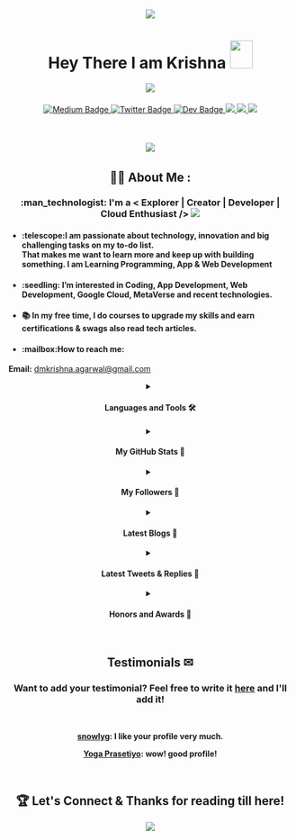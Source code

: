 <div align="center">
<img src = "https://raw.githubusercontent.com/MrKrishnaAgarwal/MrKrishnaAgarwal/d30b296b0cf239ad535e017ef5e43ff4d5d26485/gitartwork.svg"
  
<div id="header" align="center">  
  <h1>
  Hey There I am Krishna
  <img src=https://media0.giphy.com/media/w1OBpBd7kJqHrJnJ13/giphy.gif?cid=ecf05e4764u2rz802v8hbkh1rm0mh764ox5vibuhem67l7jn&rid=giphy.gif&ct=s" height="50px" width="40px"/>
</h1>

<div id="header" align="center">
  <img src="https://github.com/TheDudeThatCode/TheDudeThatCode/blob/master/Assets/Developer.gif" width="200"/>
</div> <br>

<div id="header" align="center">
  <div id="badges">
 
        
  <a href="https://krishna-agarwal.medium.com">
<img src="https://img.shields.io/badge/Medium-black?style=for-the-badge&logo=medium&logoColor=white" alt="Medium Badge"/>

  <a href="https://twitter.com/intent/follow?&screen_name=DMKrishnaA">
    <img src="https://img.shields.io/badge/twitter-%231DA1F2.svg?&style=for-the-badge&logo=twitter&logoColor=white" alt="Twitter Badge"/>
        
  <a href="https://dev.to/krishnaagarwal">
<img src="https://img.shields.io/badge/dev.to-0A0A0A?style=for-the-badge&logo=devdotto&logoColor=white" alt="Dev Badge"/>

  <a href = "mailto:dmkrishna.agarwal@gmail.com">
    <img src = "https://img.shields.io/badge/Gmail-D14836?style=for-the-badge&logo=gmail&logoColor=white"></img>                                                                                                                     
  <a href = "https://discordapp.com/users/983949353171447838">
    <img src = "https://img.shields.io/badge/DISCORD-%237289DA.svg?style=for-the-badge&logo=discord&logoColor=white"></img>
    
  <a href = "https://telegram.me/MrKrishnaAgarwal">
    <img src = "https://img.shields.io/badge/Telegram-2CA5E0?style=for-the-badge&logo=telegram&logoColor=white"></img>
<br>   

  </a>
</div>
    <br>
    <img src="https://komarev.com/ghpvc/?username=MrKrishnaAgarwal&style=flat-square&color=blue" alt=""/>
  </div>
  <br>
<div align="center">
  <img src="Welcome To @MrKrishnaAgarwal (1).gif" height="400"/>
</div>
  </div>
  
  
<div align="center">
                   
## :man_technologist: About Me :
   <h3>:man_technologist:
 I'm a < Explorer | Creator | Developer | Cloud Enthusiast /> <img src="https://media.giphy.com/media/WUlplcMpOCEmTGBtBW/giphy.gif" width="50"></h3> </div>
  
 - <h4>:telescope:I am passionate about technology, innovation and big challenging tasks on my to-do list.<br>That makes me want to learn more and keep up with building something. I am Learning Programming, App & Web Development</h4>

- <h4>:seedling: I’m interested in Coding, App Development, Web Development, Google Cloud, MetaVerse and recent technologies.</h4>

- <h4>📚 In my free time, I do courses to upgrade my skills and earn certifications & swags also read tech articles.</h4>

- <h4>:mailbox:How to reach me: </h4> 

<a herf= "mailto:dmkrishna.agarwal@gmail.com"> **Email:** dmkrishna.agarwal@gmail.com </a>

<div align="center">

<details>   <summary> <h4 align="center"> Languages and Tools 🛠️ </h4>
</summary>

<img src="https://user-images.githubusercontent.com/73097560/115834477-dbab4500-a447-11eb-908a-139a6edaec5c.gif" width="100%"></a>

<h5 align="center"> 👨‍💻 Programming languages </h5>

<h3 align="center"> 
      <img alt="CSS" src="https://img.shields.io/badge/CSS%20-%231572B6.svg?logo=css3&logoColor=white"></a>
      <img alt="HTML" src="https://img.shields.io/badge/HTML%20-%23E34F26.svg?logo=html5&logoColor=white"></a>
      <img alt="JavaScript" src="https://img.shields.io/badge/JavaScript%20-%23F7DF1E.svg?logo=javascript&logoColor=black"></a>
      <img alt="Markdown" src="https://img.shields.io/badge/Markdown-%23000000.svg?logo=markdown&logoColor=white"></a>
      <img alt="Json" src="https://img.shields.io/badge/Json%20-%232370ED.svg?logo=Json&logoColor=grey"></a>
      <img alt="Python" src="https://img.shields.io/badge/Python%20-%2314354C.svg?logo=python&logoColor=white"></a>
      
  </h3>
  <img src="https://user-images.githubusercontent.com/73097560/115834477-dbab4500-a447-11eb-908a-139a6edaec5c.gif" width="100%"></a>

  <h5 align="center"> 🧰 Frameworks and libraries </h5>
  <h3 align="center"> 
      <img alt="GitHub Actions" src="https://img.shields.io/badge/GitHub%20Actions%20-%232671E5.svg?logo=github%20actions&logoColor=white"></a>
      <img alt="Material Design" src="https://img.shields.io/badge/Material%20Design%20-%230081CB.svg?logo=material-design&logoColor=white"></a>
      <img alt="React" src="https://img.shields.io/badge/React%20-%2320232a.svg?logo=react&logoColor=%2361DAFB"></a>
      <img alt="Bootstrap" src="https://img.shields.io/badge/Bootstrap%20-%2302569B.svg?logo=bootstrap&logoColor=white"></a>
  </h3>
  <img src="https://user-images.githubusercontent.com/73097560/115834477-dbab4500-a447-11eb-908a-139a6edaec5c.gif" width="100%"></a>

  <h5 align="center"> 🗄️ Databases and cloud hosting </h5>
  <h3 align="center">
      <img alt="GitHub Pages" src="https://img.shields.io/badge/GitHub%20Pages-%23327FC7.svg?logo=github&logoColor=white"></a>
      <img alt="MySQL" src="https://img.shields.io/badge/MySQL-%2300f.svg?logo=mysql&logoColor=white"></a>
      <img alt="Netlify" src="https://img.shields.io/badge/Netlify%20-%23430098.svg?logo=netlify&logoColor=white"></a>
      <img alt="PostgreSQL" src ="https://img.shields.io/badge/PostgreSQL-%23316192.svg?logo=postgresql&logoColor=white"></a>
      <img alt="Firebase" src="https://img.shields.io/badge/Firebase%20-%23430098.svg?logo=firebase&logoColor=white"></a>
      <img alt="Docker" src ="https://img.shields.io/badge/Docker%20-%23FF0000.svg?logo=docker&logoColor=white"></a>
      <img alt="Azure" src="https://img.shields.io/badge/Azure%20-%23430098.svg?logo=microsoftazure&logoColor=white"></a>
      <img alt="Amazon" src="https://img.shields.io/badge/AWS-%2300f.svg?logo=amazon&logoColor=white"></a>
      <img alt="Kubernetes" src="https://img.shields.io/badge/Kubernetes%20-%2320232a.svg?logo=Kubernetes&logoColor=%2361DAFB"></a>
    
  </h3>
 <img src="https://user-images.githubusercontent.com/73097560/115834477-dbab4500-a447-11eb-908a-139a6edaec5c.gif" width="100%"></a>
 
  
  <h5 align="center"> 💻 Software and tools </h5>

   <h3 align="center">
     <img alt="NodeJS" src="https://img.shields.io/badge/Node.js%20-%2343853D.svg?logo=node.js&logoColor=white"></a>
     <img alt="Adobe" src="https://img.shields.io/badge/Adobe%20-%23FF0000.svg?logo=adobe&logoColor=white"></a>
     <img alt="Android Studio" src="https://img.shields.io/badge/Android%20Studio-008678.svg?logo=android-studio&logoColor=white"></a>
     <img alt="Android" src="https://img.shields.io/badge/Android-3DDC84?logo=android&logoColor=white"></a>
     <img alt="Codepen" src="https://img.shields.io/badge/Codepen-000000.svg?logo=codepen&logoColor=white"></a>
     <img alt="Git" src="https://img.shields.io/badge/Git%20-%23F05033.svg?logo=git&logoColor=white"></a>
     <img alt="Jupyter" src="https://img.shields.io/badge/Jupyter%20-%23F37626.svg?logo=Jupyter&logoColor=white"></a>
     <img alt="Stack Overflow" src="https://img.shields.io/badge/-Stack%20Overflow-FE7A16?logo=stack-overflow&logoColor=white"></a>
     <img alt="Visual Studio Code" src="https://img.shields.io/badge/Visual%20Studio%20Code-0078d7.svg?logo=visual-studio-code&logoColor=white"></a>
     <img alt="Canva" src="https://img.shields.io/badge/Canva-yellow?logo=canva&logoColor=blue"></a>     
     <img alt="GoogleCloud" src="https://img.shields.io/badge/Google Cloud-yellow?logo=googlecloud&logoColor=blue"></a>       
 </h3> 
  <img src="https://user-images.githubusercontent.com/73097560/115834477-dbab4500-a447-11eb-908a-139a6edaec5c.gif" width="100%"></a>
  </details>

  <details>   <summary> <h4 align="center"> My GitHub Stats 🎯</h4>
</summary>

## :fire: My Stats :
   <a href="https://github.com/MrKrishnaAgarwal"><img src="https://img.shields.io/github/followers/MrKrishnaAgarwal?label=follow&style=social"/>
  
![Krishna's GitHub stats](https://github-readme-stats.vercel.app/api?username=MrKrishnaAgarwal&show_icons=true&theme=great-gatsby)
  [![GitHub Streak](http://github-readme-streak-stats.herokuapp.com?user=MrKrishnaAgarwal&theme=dark&date_format=j%20M%5B%20Y%5D)](https://mrkrishna.w3spaces.com)
  
  
  [![Top Langs](https://github-readme-stats.vercel.app/api/top-langs/?username=MrKrishnaAgarwal&layout=compact&theme=vision-friendly-dark)](https://github.com/MrKrishnaAgarwal/github-readme-stats)
                                                                                                                                              
  ![Krishna's GitHub Activity graph](https://activity-graph.herokuapp.com/graph?username=MrKrishnaAgarwal&theme=react-dark)                                                                                                                       
  
 </details>
  
  <details>   <summary> <h4 align="center"> My Followers 👬</h4>
</summary>

 <!--START_SECTION:top-followers-->
<table>
  <tr>
    <td align="center">
      <a href="https://github.com/kingRayhan">
        <img src="https://avatars2.githubusercontent.com/u/7611746" width="100px;" alt="kingRayhan"/>
      </a>
      <br />
      <a href="https://github.com/kingRayhan">King Rayhan</a>
    </td>
    <td align="center">
      <a href="https://github.com/horizenight">
        <img src="https://avatars2.githubusercontent.com/u/76839614" width="100px;" alt="horizenight"/>
      </a>
      <br />
      <a href="https://github.com/horizenight">Kshitij roodkee</a>
    </td>
    <td align="center">
      <a href="https://github.com/petprog">
        <img src="https://avatars2.githubusercontent.com/u/42515318" width="100px;" alt="petprog"/>
      </a>
      <br />
      <a href="https://github.com/petprog">FARINU TAIWO</a>
    </td>
    <td align="center">
      <a href="https://github.com/gambhirsharma">
        <img src="https://avatars2.githubusercontent.com/u/69895353" width="100px;" alt="gambhirsharma"/>
      </a>
      <br />
      <a href="https://github.com/gambhirsharma">Gambhir Sharma</a>
    </td>
    <td align="center">
      <a href="https://github.com/danielmonettelli">
        <img src="https://avatars2.githubusercontent.com/u/14121125" width="100px;" alt="danielmonettelli"/>
      </a>
      <br />
      <a href="https://github.com/danielmonettelli">Daniel Monettelli</a>
    </td>
    <td align="center">
      <a href="https://github.com/MELKHATEEB">
        <img src="https://avatars2.githubusercontent.com/u/16623386" width="100px;" alt="MELKHATEEB"/>
      </a>
      <br />
      <a href="https://github.com/MELKHATEEB">Muhammad ELKHATEEB</a>
    </td>
    <td align="center">
      <a href="https://github.com/AnsonZnl">
        <img src="https://avatars2.githubusercontent.com/u/29278068" width="100px;" alt="AnsonZnl"/>
      </a>
      <br />
      <a href="https://github.com/AnsonZnl">九旬</a>
    </td>
  </tr>
  <tr>
    <td align="center">
      <a href="https://github.com/antonekstrom1">
        <img src="https://avatars2.githubusercontent.com/u/21105530" width="100px;" alt="antonekstrom1"/>
      </a>
      <br />
      <a href="https://github.com/antonekstrom1">Anton Ekström</a>
    </td>
    <td align="center">
      <a href="https://github.com/01001101ilad">
        <img src="https://avatars2.githubusercontent.com/u/23176178" width="100px;" alt="01001101ilad"/>
      </a>
      <br />
      <a href="https://github.com/01001101ilad">Milad</a>
    </td>
    <td align="center">
      <a href="https://github.com/muhammadanas0716">
        <img src="https://avatars2.githubusercontent.com/u/81016607" width="100px;" alt="muhammadanas0716"/>
      </a>
      <br />
      <a href="https://github.com/muhammadanas0716">Muhammad Anas</a>
    </td>
    <td align="center">
      <a href="https://github.com/Ah-Gr">
        <img src="https://avatars2.githubusercontent.com/u/74565078" width="100px;" alt="Ah-Gr"/>
      </a>
      <br />
      <a href="https://github.com/Ah-Gr">Ah-Gr</a>
    </td>
    <td align="center">
      <a href="https://github.com/irvanmoses">
        <img src="https://avatars2.githubusercontent.com/u/74028306" width="100px;" alt="irvanmoses"/>
      </a>
      <br />
      <a href="https://github.com/irvanmoses">Irvan Moses</a>
    </td>
    <td align="center">
      <a href="https://github.com/skylineaxilleas">
        <img src="https://avatars2.githubusercontent.com/u/4080219" width="100px;" alt="skylineaxilleas"/>
      </a>
      <br />
      <a href="https://github.com/skylineaxilleas">skylineaxilleas</a>
    </td>
    <td align="center">
      <a href="https://github.com/soumildatta">
        <img src="https://avatars2.githubusercontent.com/u/35431692" width="100px;" alt="soumildatta"/>
      </a>
      <br />
      <a href="https://github.com/soumildatta">Soumil Datta</a>
    </td>
  </tr>
  <tr>
    <td align="center">
      <a href="https://github.com/vaneela">
        <img src="https://avatars2.githubusercontent.com/u/91223701" width="100px;" alt="vaneela"/>
      </a>
      <br />
      <a href="https://github.com/vaneela">Vaneela Khatri</a>
    </td>
    <td align="center">
      <a href="https://github.com/volicar">
        <img src="https://avatars2.githubusercontent.com/u/38734622" width="100px;" alt="volicar"/>
      </a>
      <br />
      <a href="https://github.com/volicar">Vinícius Olicar</a>
    </td>
    <td align="center">
      <a href="https://github.com/Huluvu424242">
        <img src="https://avatars2.githubusercontent.com/u/1297475" width="100px;" alt="Huluvu424242"/>
      </a>
      <br />
      <a href="https://github.com/Huluvu424242">Huluvu424242</a>
    </td>
    <td align="center">
      <a href="https://github.com/AhmedAchraf2001">
        <img src="https://avatars2.githubusercontent.com/u/88565569" width="100px;" alt="AhmedAchraf2001"/>
      </a>
      <br />
      <a href="https://github.com/AhmedAchraf2001">Ahmed Achraf</a>
    </td>
    <td align="center">
      <a href="https://github.com/mgolcu00">
        <img src="https://avatars2.githubusercontent.com/u/44591905" width="100px;" alt="mgolcu00"/>
      </a>
      <br />
      <a href="https://github.com/mgolcu00">Mert Golcu</a>
    </td>
    <td align="center">
      <a href="https://github.com/josepedrolorenzini">
        <img src="https://avatars2.githubusercontent.com/u/51427975" width="100px;" alt="josepedrolorenzini"/>
      </a>
      <br />
      <a href="https://github.com/josepedrolorenzini">jplorenzini</a>
    </td>
    <td align="center">
      <a href="https://github.com/AftabAhmedAbro">
        <img src="https://avatars2.githubusercontent.com/u/73740818" width="100px;" alt="AftabAhmedAbro"/>
      </a>
      <br />
      <a href="https://github.com/AftabAhmedAbro">Aftab Ahmed</a>
    </td>
  </tr>
</table>
<!--END_SECTION:top-followers-->
 
</details>
                                          
<details>   <summary>  <h4 align="center"> Latest Blogs 📅</h4>
                                         </summary>
  
   ## :black_nib: Latest Blog Posts :clipboard: 
   <h4 align="left">
   
<!-- BLOG-POST-LIST:START -->
- [How I Passed The Microsoft Azure AI Fundamentals &lpar;AI-900&rpar;](https://dev.to/krishnaagarwal/how-i-passed-the-microsoft-azure-ai-fundamentals-ai-900-39d0)
- [5 Google products that have been built for Developers &lpar;Part-1&rpar;](https://dev.to/krishnaagarwal/5-google-products-that-have-been-built-for-developers-part-1-2hm2)
- [20 Git Commands Every Developer Should Know](https://dev.to/krishnaagarwal/20-git-commands-every-developer-should-know-27o7)
- [Make Your VS Code Terminal Look Awesome](https://dev.to/krishnaagarwal/make-your-vs-code-terminal-look-awesome-2gnl)
- [The Best Github Repos for Self-Taught](https://dev.to/krishnaagarwal/the-best-github-repos-for-self-taught-114j)
<!-- BLOG-POST-LIST:END -->

➡️ [more blog posts...](https://dev.to/krishnaagarwal)
</details>
</h4>

  <details>   <summary> <h4 align="center"> Latest Tweets & Replies 📝</h4>
</summary>
                                          
  ## Latest Tweets
  ![github-readme-twitter](https://github-readme-twitter.gazf.vercel.app/api?id=DMKrishnaA)
 </details>
 
<details>   <summary> <h4 align="center"> Honors and Awards 🎉 </h4>
</summary>

  <h2 style = font-size: "50px" align="left"><img src="https://raw.githubusercontent.com/heydrdev/devtools/main/emojis/telegram/partying-face.gif" width="30" align="left"/>&nbsp <b>Honors & awards</b></h2>
<p align="left">
<a href="https://www.credly.com/badges/4c3e0c5c-e680-4729-984d-1947c2df7ece" target="blank"><img align="center" src="https://raw.githubusercontent.com/MrKrishnaAgarwal/MrKrishnaAgarwal/main/microsoft-certified-azure-ai-fundamentals.png"  alt="microsoft-certified-azure-fundamental" width="90" /></a>
<a href="https://makers.appwrite.io/MrKrishnaAgarwal" target="blank"><img align="center" src="https://appwrite.io/cards/makers/MrKrishnaAgarwal"  alt="MrKrishnaAgarwal's Maker Card" width="90" /></a>
<a href="https://www.holopin.io/@mrkrishnaagarwal" target="blank"><img align="center" src="https://bit.ly/3Ci2CCA"  alt="MrKrishnaAgarwal's Maker Card" width="90" /></a>
</p>
 </details>
 

                                          
<br>
                                          
<h2 align="center">Testimonials ✉</h2>

<h3 align="center">Want to add your testimonial? Feel free to write it <b><a href="https://github.com/MrKrishnaAgarwal/MrKrishnaAgarwal/discussions/2">here</a></b> and I'll add it!</h3>
<br>

**[snowlyg](https://github.com/snowlyg): I like your profile very much.**
<br>

**[Yoga Prasetiyo](https://github.com/yogaxv): wow! good profile!**


<br>
                                                                                                                                                      
 ## 🏆 Let's Connect & Thanks for reading till here!
  <img src = "https://octodex.github.com/images/daftpunktocat-thomas.gif" width="300" />  
  </div>
  
<!---
MrKrishnaAgarwal/MrKrishnaAgarwal is a ✨ special ✨ repository because its `README.md` (this file) appears on your GitHub profile.
You can click the Preview link to take a look at your changes.
--->


